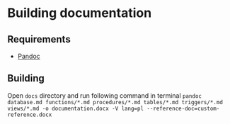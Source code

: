 # Building documentation

## Requirements

- [Pandoc](https://pandoc.org/)

## Building

Open `docs` directory and run following command in terminal `pandoc database.md functions/*.md procedures/*.md tables/*.md triggers/*.md views/*.md -o documentation.docx -V lang=pl --reference-doc=custom-reference.docx`
